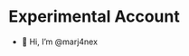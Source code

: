 # Experimental Account
- 👋 Hi, I’m @marj4nex
  

<!---
marj4nex/marj4nex is a ✨ special ✨ repository because its `README.md` (this file) appears on your GitHub profile.
You can click the Preview link to take a look at your changes.
--->
